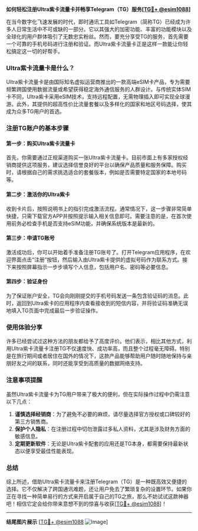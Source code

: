 **如何轻松注册Ultra紫卡流量卡并畅享Telegram（TG）服务[[TG💪+ @esim1088](https://t.me/s/esim1088)]**

在当今数字化飞速发展的时代，即时通讯工具如Telegram（简称TG）已经成为许多人日常生活中不可或缺的一部分。它以其强大的加密功能、丰富的功能模块以及全球化的用户群体吸引了无数忠实粉丝。然而，要充分享受TG的服务，首先需要一个可靠的手机号码进行注册和验证。而Ultra紫卡流量卡正是这样一款能让你轻松搞定这一切的好帮手。

### Ultra紫卡流量卡是什么？

Ultra紫卡流量卡是由国际知名虚拟运营商推出的一款高端eSIM卡产品，专为需要频繁跨国使用数据流量或希望获得稳定海外通信服务的人群设计。与传统实体SIM卡不同，Ultra紫卡采用eSIM技术，支持远程配置，无需物理插入即可实现全球漫游。此外，其提供的超高性价比流量套餐以及多样化的国家和地区号码选择，使其成为众多TG用户的首选。

### 注册TG账户的基本步骤

#### 第一步：购买Ultra紫卡流量卡
首先，你需要通过正规渠道购买一张Ultra紫卡流量卡。目前市面上有多家授权经销商提供这项服务，建议选择信誉良好的平台以确保产品质量和服务保障。购买时，请根据自己的需求挑选适合的套餐版本，例如是否需要特定国家的本地号码等。

#### 第二步：激活你的Ultra紫卡
收到卡片后，按照说明书上的指引完成激活流程。通常情况下，这一步骤非常简单快捷，只需下载官方APP并按照提示输入相关信息即可。需要注意的是，在首次使用前务必检查手机是否支持eSIM功能，并确保系统版本是最新的。

#### 第三步：申请TG账号
激活成功后，你可以开始着手准备注册TG账号了。打开Telegram应用程序，在欢迎界面点击“注册”按钮，然后输入由Ultra紫卡提供的虚拟号码作为联系方式。接下来按照屏幕指示一步步填写个人信息，包括用户名、密码等必要信息。

#### 第四步：验证身份
为了保证账户安全，TG会向刚刚提交的手机号码发送一条包含验证码的消息。此时，返回到Ultra紫卡的应用程序内查看接收到的短信内容，并将验证码准确无误地填入TG页面中完成最后一步验证操作。

### 使用体验分享

许多已经尝试过这种方法的朋友都给予了高度评价。他们表示，相比其他方式，利用Ultra紫卡流量卡注册TG不仅速度快、成功率高，而且整个过程毫无障碍。特别是在旅行期间或者居住在国外的情况下，这款产品能够帮助用户随时随地保持与亲朋好友之间的联系，同时还能享受到高质量的数据网络支持。

### 注意事项提醒

虽然Ultra紫卡流量卡为TG用户带来了极大的便利，但在实际操作过程中仍需注意以下几点：
1. **谨慎选择经销商**：为了避免不必要的麻烦，请尽量选择官方授权或口碑较好的第三方销售商。
2. **保护个人隐私**：在注册过程中切勿泄露过多私人资料，尤其是涉及财务方面的敏感信息。
3. **定期更新软件**：无论是Ultra紫卡配套的应用还是TG本身，都需要保持最新状态以便享受最佳性能表现。

### 总结

综上所述，借助Ultra紫卡流量卡来注册Telegram（TG）是一种既高效又便捷的选择。它不仅解决了跨国通讯难题，还让用户免去了繁琐复杂的设置环节。如果你正在寻找一种简单易行的方式来开启属于自己的TG之旅，那么不妨试试这款神器吧！相信它定会给你带来意想不到的惊喜与收获[[TG💪+ @esim1088](https://t.me/s/esim1088)]！

---

**结尾图片展示** [[TG💪+ @esim1088](https://t.me/s/esim1088) ![Image](https://i.postimg.cc/4NQfJmqS/Snipaste-2025-05-13-00-14-12.png)]